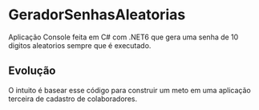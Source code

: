 # GeradorSenhasAleatorias
Aplicação Console feita em C# com .NET6 que gera uma senha de 10 digitos aleatorios sempre que é executado. 

## Evolução
O intuito é basear esse código para construir um meto em uma aplicação terceira de cadastro de colaboradores. 
